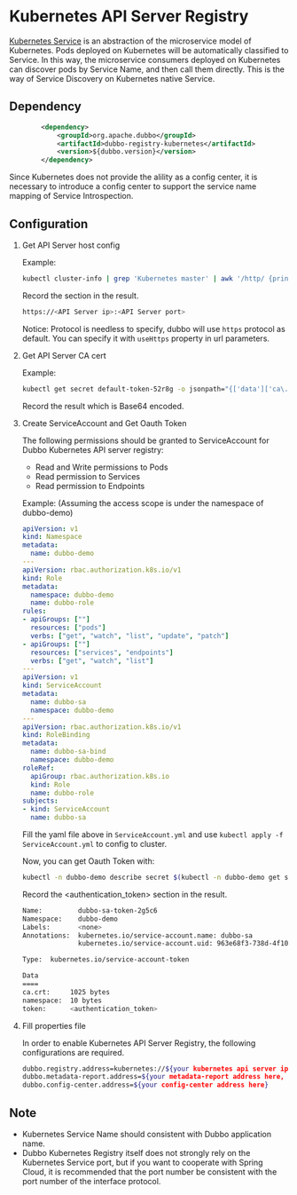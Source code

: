 # Kubernetes API Server Registry

[Kubernetes Service](https://kubernetes.io/docs/concepts/services-networking/service/) is an abstraction of the microservice model of Kubernetes. Pods deployed on Kubernetes will be automatically classified to Service. In this way, the microservice consumers deployed on Kubernetes can discover pods by Service Name, and then call them directly. This is the way of Service Discovery on Kubernetes native Service.

## Dependency
```xml
        <dependency>
            <groupId>org.apache.dubbo</groupId>
            <artifactId>dubbo-registry-kubernetes</artifactId>
            <version>${dubbo.version}</version>
        </dependency>
```

Since Kubernetes does not provide the alility as a config center, it is necessary to introduce a config center to support the service name mapping of Service Introspection.

## Configuration


1. Get API Server host config

    Example:

    ```bash
    kubectl cluster-info | grep 'Kubernetes master' | awk '/http/ {print $NF}'
    ```

    Record the <API Server ip> <API Server port> section in the result.
    ```bash
    https://<API Server ip>:<API Server port>
    ```
    
    Notice: Protocol is needless to specify, dubbo will use `https` protocol as default. You can specify it with `useHttps` property in url parameters.

2. Get API Server CA cert

    Example:
    ```bash
    kubectl get secret default-token-52r8g -o jsonpath="{['data']['ca\.crt']}"
    ```
    
    Record the result which is Base64 encoded.

3. Create ServiceAccount and Get Oauth Token

    The following permissions should be granted to ServiceAccount for Dubbo Kubernetes API server registry:

   - Read and Write permissions to Pods
   - Read permission to Services
   - Read permission to Endpoints

    Example: (Assuming the access scope is under the namespace of dubbo-demo)
    
    ```yaml
    apiVersion: v1
    kind: Namespace
    metadata:
      name: dubbo-demo
    ---
    apiVersion: rbac.authorization.k8s.io/v1
    kind: Role
    metadata:
      namespace: dubbo-demo
      name: dubbo-role
    rules:
    - apiGroups: [""]
      resources: ["pods"]
      verbs: ["get", "watch", "list", "update", "patch"]
    - apiGroups: [""] 
      resources: ["services", "endpoints"]
      verbs: ["get", "watch", "list"]
    ---
    apiVersion: v1
    kind: ServiceAccount
    metadata:
      name: dubbo-sa
      namespace: dubbo-demo
    ---
    apiVersion: rbac.authorization.k8s.io/v1
    kind: RoleBinding
    metadata:
      name: dubbo-sa-bind
      namespace: dubbo-demo
    roleRef:
      apiGroup: rbac.authorization.k8s.io
      kind: Role
      name: dubbo-role
    subjects:
    - kind: ServiceAccount
      name: dubbo-sa
    ```

    Fill the yaml file above in `ServiceAccount.yml` and use `kubectl apply -f ServiceAccount.yml` to config to cluster.
    
    Now, you can get Oauth Token with:

    ```bash
    kubectl -n dubbo-demo describe secret $(kubectl -n dubbo-demo get secret | grep dubbo-sa | awk '{print $1}')
    ```

    Record the <authentication_token> section in the result.

    ```bash
    Name:         dubbo-sa-token-2g5c6
    Namespace:    dubbo-demo
    Labels:       <none>
    Annotations:  kubernetes.io/service-account.name: dubbo-sa
                  kubernetes.io/service-account.uid: 963e68f3-738d-4f10-bf32-92a3fbf44774
    
    Type:  kubernetes.io/service-account-token
    
    Data
    ====
    ca.crt:     1025 bytes
    namespace:  10 bytes
    token:      <authentication_token>
    ```

4. Fill properties file

    In order to enable Kubernetes API Server Registry, the following configurations are required.

    ```bash
    dubbo.registry.address=kubernetes://${your kubernetes api server ip here}:${your kubernetes api server port here}?registry-type=service&duplicate=false&namespace=dubbo-demo&useHttps=true&caCertData=${your API Server CA Token here, Base64 encoded}&oauthToken=${your ServiceAccount token here}
    dubbo.metadata-report.address=${your metadata-report address here, can be the same with config-center}
    dubbo.config-center.address=${your config-center address here}
    ```

## Note

- Kubernetes Service Name should consistent with Dubbo application name.
- Dubbo Kubernetes Registry itself does not strongly rely on the Kubernetes Service port, but if you want to cooperate with Spring Cloud, it is recommended that the port number be consistent with the port number of the interface protocol.
